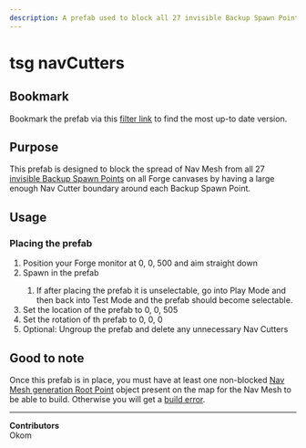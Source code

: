 ```yaml
---
description: A prefab used to block all 27 invisible Backup Spawn Points on any Forge canvas so they can't spread Nav Mesh.
---
```


# tsg navCutters

## Bookmark

Bookmark the prefab via this <a href="https://www.halowaypoint.com/halo-infinite/ugc/browse?searchTerm=tsg+navcutters&assetKind=Prefab&page=1&tags=tsg" target="_blank">filter link</a> to find the most up-to date version.

## Purpose

This prefab is designed to block the spread of Nav Mesh from all 27 <a href="/halo-infinite/forge/player-spawning/backup-spawn-points" target="_blank">invisible Backup Spawn Points</a> on all Forge canvases by having a large enough Nav Cutter boundary around each Backup Spawn Point.

## Usage

### Placing the prefab

<ol>
  <li>Position your Forge monitor at 0, 0, 500 and aim straight down</li>
  <li>Spawn in the prefab</li>
    <ol>
      <li>If after placing the prefab it is unselectable, go into Play Mode and then back into Test Mode and the prefab should become selectable.</li>
    </ol>
    <li>Set the location of the prefab to 0, 0, 505</li>
    <li>Set the rotation of th prefab to 0, 0, 0</li>
    <li>Optional: Ungroup the prefab and delete any unnecessary Nav Cutters</li>
</ol>

## Good to note

Once this prefab is in place, you must have at least one non-blocked <a href ="/halo-infinite/forge/nav-mesh/nav-mesh-generation-root-points" target="_blank">Nav Mesh generation Root Point</a> object present on the map for the Nav Mesh to be able to build. Otherwise you will get a <a href ="/halo-infinite/guides-and-tutorials/forge/nav-mesh/fixing-nav-mesh-build-issues#navigation-data-generation-failed" target="_blank">build error</a>.

<hr>

**Contributors**\
Okom
